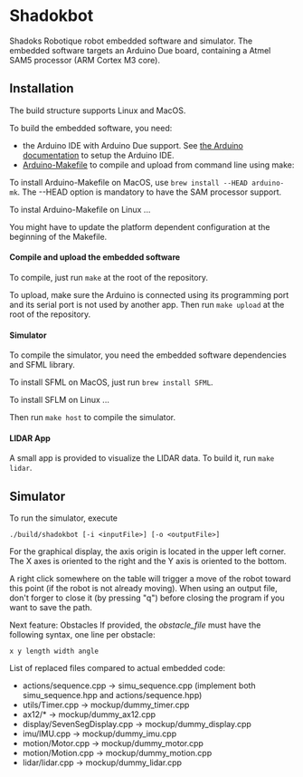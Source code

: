 # Shadokbot

Shadoks Robotique robot embedded software and simulator.
The embedded software targets an Arduino Due board, containing a Atmel SAM5 processor (ARM Cortex M3 core).


## Installation

The build structure supports Linux and MacOS.

To build the embedded software, you need:
* the Arduino IDE with Arduino Due support. See [the Arduino documentation](https://www.arduino.cc/en/Guide/ArduinoDue#toc2)
to setup the Arduino IDE.
* [Arduino-Makefile](https://github.com/sudar/Arduino-Makefile) to compile and upload
from command line using make:

To install Arduino-Makefile on MacOS, use `brew install --HEAD arduino-mk`.
The --HEAD option is mandatory to have the SAM processor support.

To instal Arduino-Makefile on Linux ...

You might have to update the platform dependent configuration at the beginning of the Makefile.


#### Compile and upload the embedded software

To compile, just run `make` at the root of the repository.

To upload, make sure the Arduino is connected using its programming port and its serial
port is not used by another app.
Then run `make upload` at the root of the repository.

#### Simulator

To compile the simulator, you need the embedded software dependencies and SFML library.

To install SFML on MacOS, just run `brew install SFML`.

To install SFLM on Linux ...

Then run `make host` to compile the simulator.

#### LIDAR App

A small app is provided to visualize the LIDAR data. To build it, run `make lidar`.


## Simulator

To run the simulator, execute
```
./build/shadokbot [-i <inputFile>] [-o <outputFile>]
```
For the graphical display, the axis origin is located in the upper left corner.
The X axes is oriented to the right and the Y axis is oriented to the bottom.

A right click somewhere on the table will trigger a move of the robot toward this point (if the robot is not already moving).
When using an output file, don't forger to close it (by pressing "q") before closing the program if you want to save the path.

Next feature: Obstacles
If provided, the *obstacle_file* must have the following syntax, one line per obstacle:
```
x y length width angle
```

List of replaced files compared to actual embedded code:
* actions/sequence.cpp -> simu_sequence.cpp (implement both simu_sequence.hpp and actions/sequence.hpp)
* utils/Timer.cpp -> mockup/dummy_timer.cpp
* ax12/* -> mockup/dummy_ax12.cpp
* display/SevenSegDisplay.cpp -> mockup/dummy_display.cpp
* imu/IMU.cpp -> mockup/dummy_imu.cpp
* motion/Motor.cpp -> mockup/dummy_motor.cpp
* motion/Motion.cpp -> mockup/dummy_motion.cpp
* lidar/lidar.cpp -> mockup/dummy_lidar.cpp

